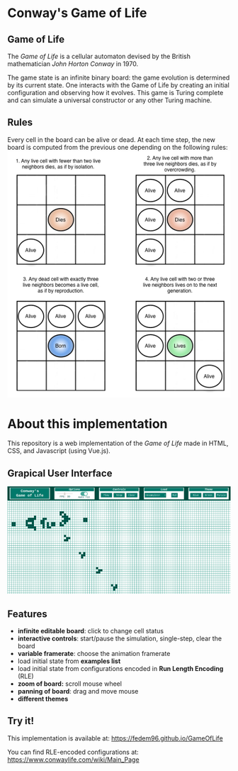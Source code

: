 # Conway's Game of Life

## Game of Life
The *Game of Life* is a cellular automaton devised by the British mathematician *John Horton Conway* in 1970.

The game state is an infinite binary board: the game evolution is determined by its current state. One interacts with the Game of Life by creating an initial configuration and observing how it evolves. This game is Turing complete and can simulate a universal constructor or any other Turing machine.


## Rules
Every cell in the board can be alive or dead. At each time step, the new board is computed from the previous one depending on the following rules:
![Rules of Game of Life](img/rules.png "Rules")


# About this implementation
This repository is a web implementation of the *Game of Life* made in HTML, CSS, and Javascript (using Vue.js).

## Grapical User Interface
![Graphical User Interface of this implementation of Game of Life](img/gui.png "Graphical User Interface")

## Features
* **infinite editable board**: click to change cell status
* **interactive controls**: start/pause the simulation, single-step, clear the board
* **variable framerate**: choose the animation framerate
* load initial state from **examples list**
* load initial state from configurations encoded in **Run Length Encoding** (RLE)
* **zoom of board:** scroll mouse wheel
* **panning of board**: drag and move mouse
* **different themes**

## Try it!
This implementation is available at: https://fedem96.github.io/GameOfLife

You can find RLE-encoded configurations at: https://www.conwaylife.com/wiki/Main_Page
